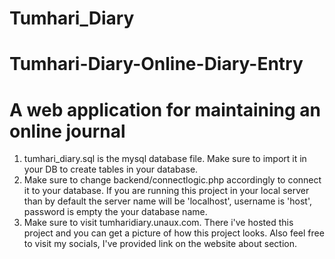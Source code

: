 # Tumhari_Diary
# Tumhari-Diary-Online-Diary-Entry
# A web application for maintaining an online journal 

1. tumhari_diary.sql is the mysql database file. Make sure to import it in your DB to create tables in your database.
2. Make sure to change backend/connectlogic.php accordingly to connect it to your database. If you are running this project in your local server than by default the server name will be 'localhost', username is 'host',
   password is empty the your database name. 
3. Make sure to visit tumharidiary.unaux.com. There i've hosted this project and you can get a picture of how this project looks. Also feel free to visit my socials, I've provided link on the website about section.  
